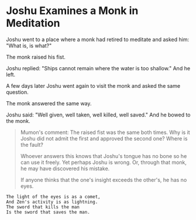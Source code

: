 # Joshu Examines a Monk in Meditation

Joshu went to a place where a monk had retired to meditate and asked him: "What is, is what?"

The monk raised his fist.

Joshu replied: "Ships cannot remain where the water is too shallow." And he left.

A few days later Joshu went again to visit the monk and asked the same question.

The monk answered the same way.

Joshu said: "Well given, well taken, well killed, well saved." And he bowed to the monk.

> Mumon's comment: The raised fist was the same both times. Why is it Joshu did not admit the first and approved the second one? Where is the fault?
>
> Whoever answers this knows that Joshu's tongue has no bone so he can use it freely. Yet perhaps Joshu is wrong. Or, through that monk, he may have discovered his mistake.
>
> If anyone thinks that the one's insight exceeds the other's, he has no eyes.

```
The light of the eyes is as a comet,
And Zen's activity is as lightning.
The sword that kills the man
Is the sword that saves the man.
```
